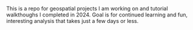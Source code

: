 This is a repo for geospatial projects I am working on and tutorial walkthoughs I completed in 2024. Goal is for continued learning and fun, interesting analysis that takes just a few days or less. 
